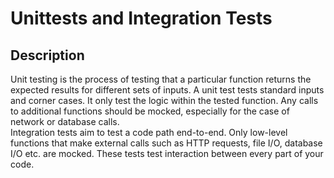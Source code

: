 # Unittests and Integration Tests
## Description
Unit testing is the process of testing that a particular function returns the expected results for different sets of inputs. A unit test tests standard inputs and corner cases. It only test the logic within the tested function. Any calls to additional functions should be mocked, especially for the case of network or database calls.
<br>
Integration tests aim to test a code path end-to-end. Only low-level functions that make external calls such as HTTP requests, file I/O, database I/O etc. are mocked. These tests test interaction between every part of your code.